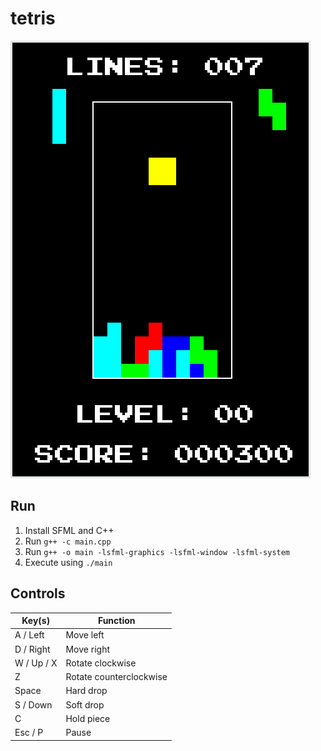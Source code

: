 # tetris

![tetris](images/tetris.png "tetris")

## Run
1. Install SFML and C++
2. Run `g++ -c main.cpp`
3. Run `g++ -o main -lsfml-graphics -lsfml-window -lsfml-system`
4. Execute using `./main`

## Controls

Key(s) | Function
--- | ---
A / Left | Move left
D / Right | Move right
W / Up / X | Rotate clockwise
Z | Rotate counterclockwise
Space | Hard drop
S / Down | Soft drop
C | Hold piece
Esc / P | Pause
